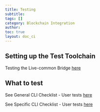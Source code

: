 ```yaml
---
title: Testing
subtitle:
tags: []
category: Blockchain Integration
author:
toc: true
layout: doc_ci
---
```


## Setting up the Test Toolchain

Testing the Live-common Bridge [here](../bridge-test)

## What to test

See General CLI Checklist - User tests [here](../general-cli-checklist)

See Specific CLI Checklist - User tests [here](../specific-cli-checklist)


